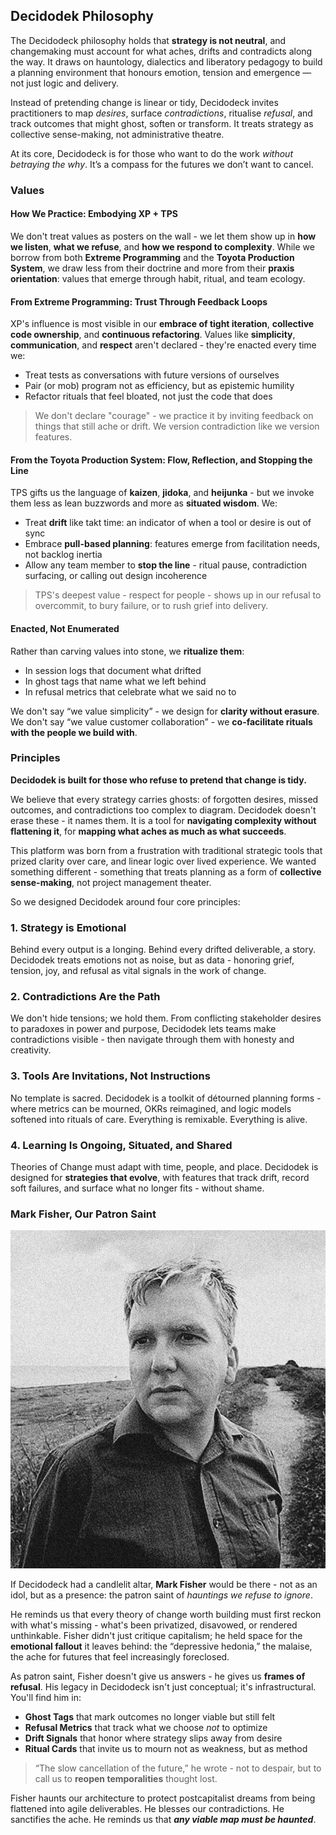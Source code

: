## Decidodek Philosophy

The Decidodeck philosophy holds that **strategy is not neutral**, and changemaking must account for what aches, drifts and contradicts along the way. It draws on hauntology, dialectics and liberatory pedagogy to build a planning environment that honours emotion, tension and emergence — not just logic and delivery.

Instead of pretending change is linear or tidy, Decidodeck invites practitioners to map *desires*, surface *contradictions*, ritualise *refusal*, and track outcomes that might ghost, soften or transform. It treats strategy as collective sense-making, not administrative theatre.

At its core, Decidodeck is for those who want to do the work *without betraying the why*. It’s a compass for the futures we don’t want to cancel.

### Values

#### How We Practice: Embodying XP + TPS

We don't treat values as posters on the wall - we let them show up in **how we listen**, **what we refuse**, and **how we respond to complexity**. While we borrow from both **Extreme Programming** and the **Toyota Production System**, we draw less from their doctrine and more from their **praxis orientation**: values that emerge through habit, ritual, and team ecology.

#### From Extreme Programming: Trust Through Feedback Loops

XP's influence is most visible in our **embrace of tight iteration**, **collective code ownership**, and **continuous refactoring**. Values like **simplicity**, **communication**, and **respect** aren't declared - they're enacted every time we:

- Treat tests as conversations with future versions of ourselves
- Pair (or mob) program not as efficiency, but as epistemic humility
- Refactor rituals that feel bloated, not just the code that does

> We don't declare "courage" - we practice it by inviting feedback on things that still ache or drift. We version contradiction like we version features.

#### From the Toyota Production System: Flow, Reflection, and Stopping the Line

TPS gifts us the language of **kaizen**, **jidoka**, and **heijunka** - but we invoke them less as lean buzzwords and more as **situated wisdom**. We:

- Treat **drift** like takt time: an indicator of when a tool or desire is out of sync  
- Embrace **pull-based planning**: features emerge from facilitation needs, not backlog inertia  
- Allow any team member to **stop the line** - ritual pause, contradiction surfacing, or calling out design incoherence

> TPS's deepest value - respect for people - shows up in our refusal to overcommit, to bury failure, or to rush grief into delivery.

#### Enacted, Not Enumerated

Rather than carving values into stone, we **ritualize them**:  
- In session logs that document what drifted  
- In ghost tags that name what we left behind  
- In refusal metrics that celebrate what we said no to

We don't say “we value simplicity” - we design for **clarity without erasure**. We don't say “we value customer collaboration” - we **co-facilitate rituals with the people we build with**.

### Principles

**Decidodek is built for those who refuse to pretend that change is tidy.**

We believe that every strategy carries ghosts: of forgotten desires, missed outcomes, and contradictions too complex to diagram. Decidodek doesn't erase these - it names them. It is a tool for **navigating complexity without flattening it**, for **mapping what aches as much as what succeeds**.

This platform was born from a frustration with traditional strategic tools that prized clarity over care, and linear logic over lived experience. We wanted something different - something that treats planning as a form of **collective sense-making**, not project management theater.

So we designed Decidodek around four core principles:

### 1. **Strategy is Emotional**

Behind every output is a longing. Behind every drifted deliverable, a story. Decidodek treats emotions not as noise, but as data - honoring grief, tension, joy, and refusal as vital signals in the work of change.

### 2. **Contradictions Are the Path**

We don't hide tensions; we hold them. From conflicting stakeholder desires to paradoxes in power and purpose, Decidodek lets teams make contradictions visible - then navigate through them with honesty and creativity.

### 3. **Tools Are Invitations, Not Instructions**

No template is sacred. Decidodek is a toolkit of détourned planning forms - where metrics can be mourned, OKRs reimagined, and logic models softened into rituals of care. Everything is remixable. Everything is alive.

### 4. **Learning Is Ongoing, Situated, and Shared**

Theories of Change must adapt with time, people, and place. Decidodek is designed for **strategies that evolve**, with features that track drift, record soft failures, and surface what no longer fits - without shame.

### Mark Fisher, Our Patron Saint

![Mark Fisher](/doc/mark_fisher.jpg)

If Decidodeck had a candlelit altar, **Mark Fisher** would be there - not as an idol, but as a presence: the patron saint of *hauntings we refuse to ignore*.

He reminds us that every theory of change worth building must first reckon with what's missing - what's been privatized, disavowed, or rendered unthinkable. Fisher didn't just critique capitalism; he held space for the **emotional fallout** it leaves behind: the “depressive hedonia,” the malaise, the ache for futures that feel increasingly foreclosed.

As patron saint, Fisher doesn't give us answers - he gives us **frames of refusal**. His legacy in Decidodeck isn't just conceptual; it's infrastructural. You'll find him in:

- **Ghost Tags** that mark outcomes no longer viable but still felt
- **Refusal Metrics** that track what we choose *not* to optimize
- **Drift Signals** that honor where strategy slips away from desire
- **Ritual Cards** that invite us to mourn not as weakness, but as method

> “The slow cancellation of the future,” he wrote - not to despair, but to call us to **reopen temporalities** thought lost.

Fisher haunts our architecture to protect postcapitalist dreams from being flattened into agile deliverables. He blesses our contradictions. He sanctifies the ache. He reminds us that ***any viable map must be haunted***.













